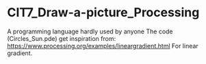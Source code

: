 # CIT7_Draw-a-picture_Processing
A programming language hardly used by anyone
The code (Circles_Sun.pde) get inspiration from:
https://www.processing.org/examples/lineargradient.html
For linear gradient.
